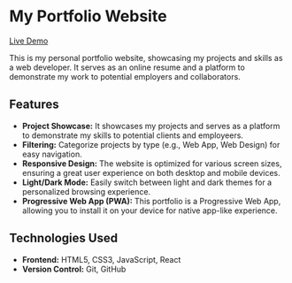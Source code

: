 # My Portfolio Website

[Live Demo](https://portfolio-falak.vercel.app/)

This is my personal portfolio website, showcasing my projects and skills as a web developer. It serves as an online resume and a platform to demonstrate my work to potential employers and collaborators.

## Features

- **Project Showcase:** It showcases my projects and serves as a platform to demonstrate my skills to potential clients and employeers.
- **Filtering:** Categorize projects by type (e.g., Web App, Web Design) for easy navigation.
- **Responsive Design:** The website is optimized for various screen sizes, ensuring a great user experience on both desktop and mobile devices.
- **Light/Dark Mode:** Easily switch between light and dark themes for a personalized browsing experience.
- **Progressive Web App (PWA):** This portfolio is a Progressive Web App, allowing you to install it on your device for native app-like experience.

## Technologies Used

- **Frontend:** HTML5, CSS3, JavaScript, React
- **Version Control:** Git, GitHub
